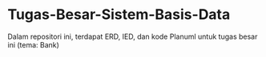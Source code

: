 # Tugas-Besar-Sistem-Basis-Data
Dalam repositori ini, terdapat ERD, IED, dan kode Planuml untuk tugas besar ini (tema: Bank)
